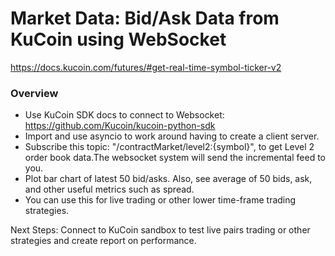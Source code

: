 # Market Data: Bid/Ask Data from KuCoin using WebSocket

https://docs.kucoin.com/futures/#get-real-time-symbol-ticker-v2

### Overview

- Use KuCoin SDK docs to connect to Websocket: https://github.com/Kucoin/kucoin-python-sdk
- Import and use asyncio to work around having to create a client server.
- Subscribe this topic: "/contractMarket/level2:{symbol}", to get Level 2 order book data.The websocket system will send the incremental feed to you.
- Plot bar chart of latest 50 bid/asks. Also, see average of 50 bids, ask, and other useful metrics such as spread. 
- You can use this for live trading or other lower time-frame trading strategies. 

Next Steps: Connect to KuCoin sandbox to test live pairs trading or other strategies and create report on performance. 

